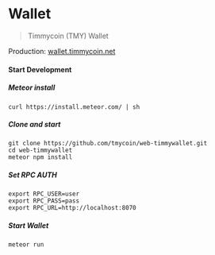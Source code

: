 # Wallet

> Timmycoin (TMY) Wallet

Production: [wallet.timmycoin.net](https://wallet.timmycoin.net)

#### Start Development

##### Meteor install

    curl https://install.meteor.com/ | sh
    
##### Clone and start

    git clone https://github.com/tmycoin/web-timmywallet.git
    cd web-timmywallet
    meteor npm install
    
##### Set RPC AUTH

    export RPC_USER=user
    export RPC_PASS=pass
    export RPC_URL=http://localhost:8070
    
##### Start Wallet

    meteor run

